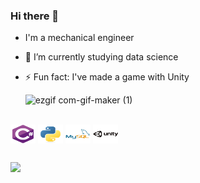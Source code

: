 ### Hi there 👋

- I'm a mechanical engineer
- 🌱 I’m currently studying data science
- ⚡ Fun fact: I've made a game with Unity


  ![ezgif com-gif-maker (1)](https://user-images.githubusercontent.com/87708237/127654584-d7e004a9-5ca5-473a-bd06-1b3137a11444.gif)

<div style="display: inline_block"><br>
  <img align="center" alt="Csharp" height="30" width="40" src="https://raw.githubusercontent.com/devicons/devicon/master/icons/csharp/csharp-original.svg">
  <img align="center" alt="Python" height="30" width="40" src="https://raw.githubusercontent.com/devicons/devicon/master/icons/python/python-original.svg">
  <img align="center" alt="MySQL" height="30" width="40" src="https://raw.githubusercontent.com/devicons/devicon/master/icons/mysql/mysql-original-wordmark.svg">
  <img align="center" alt="Unity" height="30" width="40" src="https://raw.githubusercontent.com/devicons/devicon/master/icons/unity/unity-original-wordmark.svg">
</div>
  
  ##
 
<div> 
 
  <a href="https://www.linkedin.com/in/andr%C3%A9-kusakariba-216ba81a4/" target="_blank"><img src="https://img.shields.io/badge/-LinkedIn-%230077B5?style=for-the-badge&logo=linkedin&logoColor=white" target="_blank"></a> 
  
